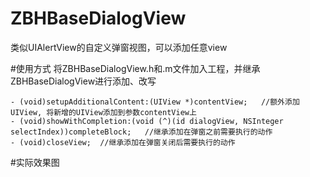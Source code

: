# ZBHBaseDialogView
类似UIAlertView的自定义弹窗视图，可以添加任意view

#使用方式
将ZBHBaseDialogView.h和.m文件加入工程，并继承ZBHBaseDialogView进行添加、改写<br/>

```oc
- (void)setupAdditionalContent:(UIView *)contentView;   //额外添加UIView, 将新增的UIView添加到参数contentView上
- (void)showWithCompletion:(void (^)(id dialogView, NSInteger selectIndex))completeBlock;   //继承添加在弹窗之前需要执行的动作
- (void)closeView;  //继承添加在弹窗关闭后需要执行的动作
```

#实际效果图

